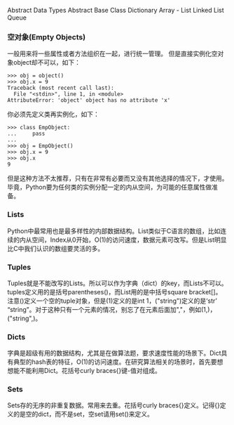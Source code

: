 

Abstract Data Types
Abstract Base Class
Dictionary
Array - List
Linked List
Queue

### 空对象(Empty Objects)
一般用来将一些属性或者方法组织在一起，进行统一管理。
但是直接实例化空对象object却不可以，如下：
```
>>> obj = object()
>>> obj.x = 9
Traceback (most recent call last):
  File "<stdin>", line 1, in <module>
AttributeError: 'object' object has no attribute 'x'
```
你必须先定义类再实例化，如下：
```
>>> class EmpObject:
...     pass
... 
>>> obj = EmpObject()
>>> obj.x = 9
>>> obj.x
9
```
但是这种方法不太推荐，只有在非常有必要而又没有其他选择的情况下，才使用。毕竟，Python要为任何类的实例分配一定的内从空间，为可能的任意属性做准备。

### Lists

Python中最常用也是最多样性的内部数据结构。List类似于C语言的数组，比如连续的内从空间，Index从0开始，O(1)的访问速度，数据元素可改写。但是List明显比C中我们认识的数组要灵活的多。

### Tuples

Tuples就是不能改写的Lists。所以可以作为字典（dict）的key，而Lists不可以。tuples定义用的是括号parentheses()，而List用的是中括号square bracket[]。
注意()定义一个空的tuple对象，但是(1)定义的是int 1，("string")定义的是‘str’ “string”。对于这种只有一个元素的情况，别忘了在元素后面加","，例如(1,)， ("string",)。

### Dicts

字典是超级有用的数据结构，尤其是在做算法题，要求速度性能的场景下。Dict具有典型的hash表的特征，O(1)的访问速度。在研究算法相关的场景时，首先要想想能不能利用Dict。花括号curly braces{}键-值对组成。

### Sets

Sets存的无序的非重复数据。常用来去重。花括号curly braces{}定义。记得{}定义的是空的dict，而不是set，空set请用set()来定义。